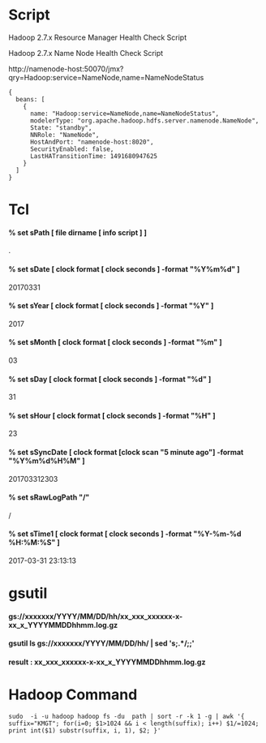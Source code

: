 # Script

Hadoop 2.7.x Resource Manager Health Check Script

Hadoop 2.7.x Name Node Health Check Script

http://namenode-host:50070/jmx?qry=Hadoop:service=NameNode,name=NameNodeStatus
```
{
  beans: [
    {
      name: "Hadoop:service=NameNode,name=NameNodeStatus",
      modelerType: "org.apache.hadoop.hdfs.server.namenode.NameNode",
      State: "standby",
      NNRole: "NameNode",
      HostAndPort: "namenode-host:8020",
      SecurityEnabled: false,
      LastHATransitionTime: 1491680947625
    }
  ]
}
```
# Tcl
#### % set sPath       [ file dirname [ info script ] ]
.
#### % set sDate       [ clock format [ clock seconds ] -format "%Y%m%d" ]
20170331

#### % set sYear       [ clock format [ clock seconds ] -format "%Y" ]
2017

#### % set sMonth      [ clock format [ clock seconds ] -format "%m" ]
03

#### % set sDay        [ clock format [ clock seconds ] -format "%d" ]
31

#### % set sHour       [ clock format [ clock seconds ] -format "%H" ]
23

#### % set sSyncDate   [ clock format [clock scan "5 minute ago"] -format "%Y%m%d%H%M" ]
201703312303

#### % set sRawLogPath     "/"
/

#### % set sTime1      [ clock format [ clock seconds ] -format "%Y-%m-%d %H:%M:%S" ]
2017-03-31 23:13:13

# gsutil
#### gs://xxxxxxx/YYYY/MM/DD/hh/xx_xxx_xxxxxx-x-xx_x_YYYYMMDDhhmm.log.gz
#### gsutil ls gs://xxxxxxx/YYYY/MM/DD/hh/ | sed 's;.*/;;'
#### result : xx_xxx_xxxxxx-x-xx_x_YYYYMMDDhhmm.log.gz

# Hadoop Command 
```
sudo  -i -u hadoop hadoop fs -du  path | sort -r -k 1 -g | awk '{ suffix="KMGT"; for(i=0; $1>1024 && i < length(suffix); i++) $1/=1024; print int($1) substr(suffix, i, 1), $2; }'
```
